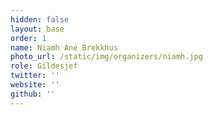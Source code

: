 ```yaml
---
hidden: false
layout: base
order: 1
name: Niamh Ane Brekkhus
photo_url: /static/img/organizers/niamh.jpg
role: Gildesjef
twitter: ''
website: ''
github: ''
---
```

